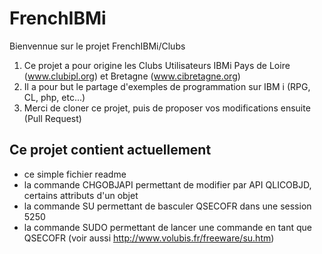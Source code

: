 # FrenchIBMi

Bienvennue sur le projet FrenchIBMi/Clubs
  1. Ce projet a pour origine les Clubs Utilisateurs IBMi Pays de Loire (www.clubipl.org) et Bretagne (www.cibretagne.org)
  2. Il a pour but le partage d'exemples de programmation sur IBM i (RPG, CL, php, etc...)
  3. Merci de cloner ce projet, puis de proposer vos modifications ensuite (Pull Request)
  
## Ce projet contient actuellement
  - ce simple fichier readme
  - la commande CHGOBJAPI permettant de modifier par API QLICOBJD, certains attributs d'un objet
  - la commande SU permettant de basculer QSECOFR dans une session 5250
  - la commande SUDO permettant de lancer une commande en tant que QSECOFR (voir aussi http://www.volubis.fr/freeware/su.htm)
